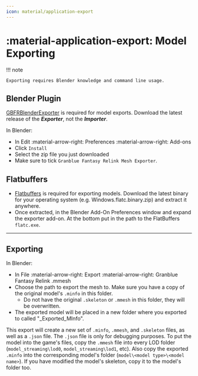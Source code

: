 ```yaml
---
icon: material/application-export
---
```


# :material-application-export: Model Exporting

!!! note

    Exporting requires Blender knowledge and command line usage.

## Blender Plugin

[GBFRBlenderExporter](https://github.com/WistfulHopes/GBFRBlenderImporter/releases) is required for model exports. Download the latest release of the ***Exporter***, not the ***Importer***.

In Blender:

* In Edit :material-arrow-right: Preferences :material-arrow-right: Add-ons
* Click `Install`
* Select the zip file you just downloaded
* Make sure to tick `Granblue Fantasy Relink Mesh Exporter`.

## Flatbuffers

* [Flatbuffers](https://github.com/google/flatbuffers/releases/) is required for exporting models. Download the latest binary for your operating system (e.g. Windows.flatc.binary.zip) and extract it anywhere.
* Once extracted, in the Blender Add-On Preferences window and expand the exporter add-on. At the bottom put in the path to the FlatBuffers `flatc.exe`.

---

## Exporting

In Blender:

* In File :material-arrow-right: Export :material-arrow-right: Granblue Fantasy Relink .mmesh
* Choose the path to export the mesh to. Make sure you have a copy of the original model's `.minfo` in this folder.
    * Do not have the original `.skeleton` or `.mmesh` in this folder, they will be overwritten.
* The exported model will be placed in a new folder where you exported to called "_Exported_MInfo".

This export will create a new set of `.minfo`, `.mmesh`, and `.skeleton` files, as well as a `.json` file. The `.json` file is only for debugging purposes.
To put the model into the game's files, copy the `.mmesh` file into every LOD folder (`model_streaming\lod0`, `model_streaming\lod1`, etc). Also copy the exported `.minfo` into the corresponding model's folder (`model\<model type>\<model name>`). If you have modified the model's skeleton, copy it to the model's folder too.
